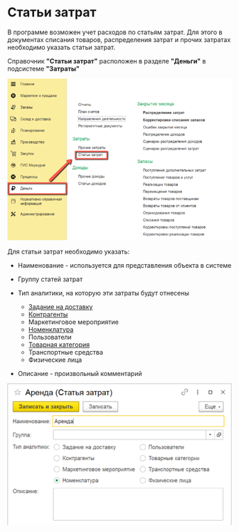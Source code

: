 # Статьи затрат

В программе возможен учет расходов по статьям затрат. Для этого в документах списания товаров, распределения затрат и прочих затратах необходимо указать статьи затрат.

Справочник **"Статьи затрат"** расположен в разделе **"Деньги"** в подсистеме **"Затраты"**

[![2][2]][2]

Для статьи затрат необходимо указать:

- Наименование - используется для представления объекта в системе
- Группу статей затрат
- Тип аналитики, на которую эти затраты будут отнесены

    - [Задание на доставку](../CRM/CustomerService/FormationOfShipments/PlanningOfShipments/DistributionOfShipmentsByCar.md)
    - [Контрагенты](../CommonInformation/Contractor.md)
    - Маркетинговое мероприятие
    - [Номенклатура](../CommonInformation/Nomenclature.md)
    - Пользователи
    - [Товарная категория](../CommonInformation/РroductCategory.md)
    - Транспортные средства
    - Физические лица

- Описание - произвольный комментарий

[![1][1]][1]

[1]: ItemsOfExpenditure.assets/1.png
[2]: ItemsOfExpenditure.assets/2.png
